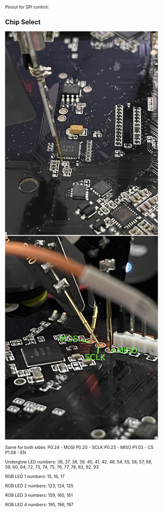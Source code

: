Pinout for SPI control:
## Chip Select
![Chip Select](img/cs.jpg)
![SPI](img/spi.jpg)

Same for both sides: 
    P0.24 - MOSI
    P0.20 - SCLK
    P0.23 - MISO
    P1.03 - CS
    P1.08 - EN

Underglow LED numbers:
36, 37, 38, 39, 40, 41, 42, 46, 54, 55, 56, 57, 58, 59, 60, 64, 72, 73, 74, 75, 76, 77, 78, 82, 92, 93

RGB LED 1 numbers:
15, 16, 17

RGB LED 2 numbers:
123, 124, 125

RGB LED 3 numbers:
159, 160, 161

RGB LED 4 numbers:
195, 196, 197
